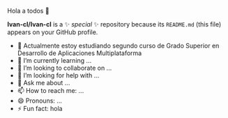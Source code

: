 Hola a todos 👋


**Ivan-cl/Ivan-cl** is a ✨ _special_ ✨ repository because its `README.md` (this file) appears on your GitHub profile.



- 🔭 Actualmente estoy estudiando segundo curso de Grado Superior en Desarrollo de Aplicaciones Multiplataforma
- 🌱 I’m currently learning ...
- 👯 I’m looking to collaborate on ...
- 🤔 I’m looking for help with ...
- 💬 Ask me about ...
- 📫 How to reach me: ...
- 😄 Pronouns: ...
- ⚡ Fun fact: hola

